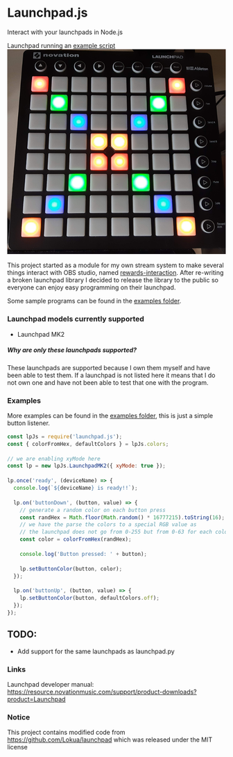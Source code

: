 # Launchpad.js

Interact with your launchpads in Node.js

Launchpad running an [example script](./examples/example.js)
![](./assets/Active_launchpad_resize.png)

This project started as a module for my own stream system to make several things interact with OBS studio, named [rewards-interaction][rewards-interaction].
After re-writing a broken launchpad library I decided to release the library to the public so everyone can enjoy easy programming on their launchpad.

Some sample programs can be found in the [examples folder](./examples).

### Launchpad models currently supported
- Launchpad MK2

##### Why are only these launchpads supported?
These launchpads are supported because I own them myself and have been able to test them.
If a launchpad is not listed here it means that I do not own one and have not been able to test that one with the program.

### Examples
More examples can be found in the [examples folder](./examples), this is just a simple button listener.
```js
const lpJs = require('launchpad.js');
const { colorFromHex, defaultColors } = lpJs.colors;

// we are enabling xyMode here
const lp = new lpJs.LaunchpadMK2({ xyMode: true });

lp.once('ready', (deviceName) => {
  console.log(`${deviceName} is ready!!`);

  lp.on('buttonDown', (button, value) => {
    // generate a random color on each button press
    const randHex = Math.floor(Math.random() * 16777215).toString(16);
    // we have the parse the colors to a special RGB value as
    // the launchpad does not go from 0-255 but from 0-63 for each color
    const color = colorFromHex(randHex);

    console.log('Button pressed: ' + button);

    lp.setButtonColor(button, color);
  });

  lp.on('buttonUp', (button, value) => {
    lp.setButtonColor(button, defaultColors.off);
  });
});
```

## TODO:
- Add support for the same launchpads as launchpad.py

### Links
Launchpad developer manual: https://resource.novationmusic.com/support/product-downloads?product=Launchpad

### Notice
This project contains modified code from https://github.com/Lokua/launchpad which was released under the MIT license

[rewards-interaction]: https://github.com/duncte123/rewards-interaction
